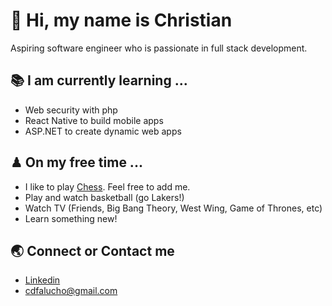 # 👋 Hi, my name is Christian  
Aspiring software engineer who is passionate in full stack development.

## 📚 I am currently learning ...

- Web security with php
- React Native to build mobile apps
- ASP.NET to create dynamic web apps

## ♟ On my free time ...

- I like to play [Chess](https://www.chess.com/register?ref_id=62505398). Feel free to add me.
- Play and watch basketball (go Lakers!)
- Watch TV (Friends, Big Bang Theory, West Wing, Game of Thrones, etc)
- Learn something new!
 
## 🌏 Connect or Contact me 

- [Linkedin](https://www.linkedin.com/in/cdfalucho/)
- cdfalucho@gmail.com





